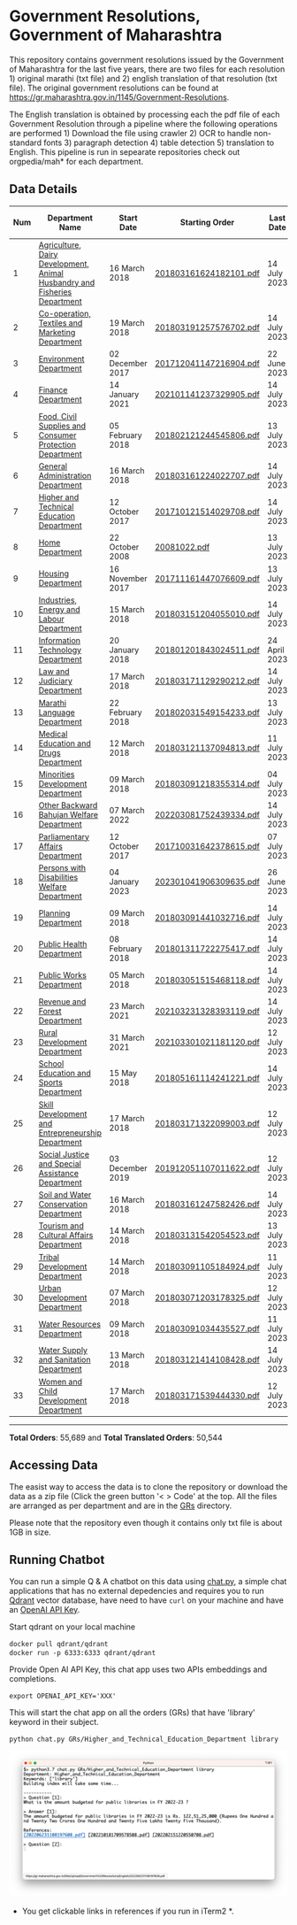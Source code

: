 # Government Resolutions, Government of Maharashtra

This repository contains government resolutions issued by the Government of Maharashtra for the last five years, there are two files for each resolution 1) original marathi (txt file) and 2) english translation of that resolution (txt file). The original government resolutions can be found at https://gr.maharashtra.gov.in/1145/Government-Resolutions.


The English translation is obtained by processing each the pdf file of each Government Resolution through a pipeline where the following operations are performed 1) Download the file using crawler 2) OCR to handle non-standard fonts 3) paragraph detection 4) table  detection 5) translation to English. This pipeline is run in sepearate repositories check out orgpedia/mah* for each department.


## Data Details

| Num | Department Name | Start Date | Starting Order | Last Date | Last Order | Last Crawl Date | # Marathi Orders | # Translated Orders |
| --- | --------------- | ---------- | -------------- | --------- | ---------- | --------------- | ---------------- | ------------------- |
| 1 | [Agriculture, Dairy Development, Animal Husbandry and Fisheries Department](GRs/Agriculture,_Dairy_Development,_Animal_Husbandry_and_Fisheries_Department) | 16 March 2018 | [201803161624182101.pdf](https://gr.maharashtra.gov.in/Site/Upload/Government%20Resolutions/English/201803161624182101.pdf) | 14 July 2023 | [202307142015064701.pdf](https://gr.maharashtra.gov.in/Site/Upload/Government%20Resolutions/English/202307142015064701.pdf) | 15-Jul-2023 | 3348 | 3289 |
| 2 | [Co-operation, Textiles and Marketing Department](GRs/Co-operation,_Textiles_and_Marketing_Department) | 19 March 2018 | [201803191257576702.pdf](https://gr.maharashtra.gov.in/Site/Upload/Government%20Resolutions/English/201803191257576702.pdf) | 14 July 2023 | [202307141505025502.pdf](https://gr.maharashtra.gov.in/Site/Upload/Government%20Resolutions/English/202307141505025502.pdf) | 15-Jul-2023 | 2115 | 2079 |
| 3 | [Environment Department](GRs/Environment_Department) | 02 December 2017 | [201712041147216904.pdf](https://gr.maharashtra.gov.in/Site/Upload/Government%20Resolutions/English/201712041147216904.pdf) | 22 June 2023 | [202306231312376804.pdf](https://gr.maharashtra.gov.in/Site/Upload/Government%20Resolutions/English/202306231312376804.pdf) | 24-Jun-2023 | 298 | 291 |
| 4 | [Finance Department](GRs/Finance_Department) | 14 January 2021 | [202101141237329905.pdf](https://gr.maharashtra.gov.in/Site/Upload/Government%20Resolutions/English/202101141237329905.pdf) | 14 July 2023 | [202307141555437905.pdf](https://gr.maharashtra.gov.in/Site/Upload/Government%20Resolutions/English/202307141555437905.pdf) | 15-Jul-2023 | 522 | 517 |
| 5 | [Food, Civil Supplies and Consumer Protection Department](GRs/Food,_Civil_Supplies_and_Consumer_Protection_Department) | 05 February 2018 | [201802121244545806.pdf](https://gr.maharashtra.gov.in/Site/Upload/Government%20Resolutions/English/201802121244545806.pdf) | 13 July 2023 | [202307131713028806.pdf](https://gr.maharashtra.gov.in/Site/Upload/Government%20Resolutions/English/202307131713028806.pdf) | 15-Jul-2023 | 856 | 848 |
| 6 | [General Administration Department](GRs/General_Administration_Department) | 16 March 2018 | [201803161224022707.pdf](https://gr.maharashtra.gov.in/Site/Upload/Government%20Resolutions/English/201803161224022707.pdf) | 14 July 2023 | [202307141921459407.pdf](https://gr.maharashtra.gov.in/Site/Upload/Government%20Resolutions/English/202307141921459407.pdf) | 15-Jul-2023 | 3705 | 3686 |
| 7 | [Higher and Technical Education Department](GRs/Higher_and_Technical_Education_Department) | 12 October 2017 | [201710121514029708.pdf](https://gr.maharashtra.gov.in/Site/Upload/Government%20Resolutions/English/201710121514029708.pdf) | 14 July 2023 | [202307141927556808.pdf](https://gr.maharashtra.gov.in/Site/Upload/Government%20Resolutions/English/202307141927556808.pdf) | 15-Jul-2023 | 2142 | 2137 |
| 8 | [Home Department](GRs/Home_Department) | 22 October 2008 | [20081022.pdf](https://gr.maharashtra.gov.in/Site/Upload/Government%20Resolutions/English/20081022.pdf) | 13 July 2023 | [202307131909414629.pdf](https://gr.maharashtra.gov.in/Site/Upload/Government%20Resolutions/English/202307131909414629.pdf) | 15-Jul-2023 | 7778 | 3234 |
| 9 | [Housing Department](GRs/Housing_Department) | 16 November 2017 | [201711161447076609.pdf](https://gr.maharashtra.gov.in/Site/Upload/Government%20Resolutions/English/201711161447076609.pdf) | 13 July 2023 | [202307141137205809.pdf](https://gr.maharashtra.gov.in/Site/Upload/Government%20Resolutions/English/202307141137205809.pdf) | 15-Jul-2023 | 302 | 298 |
| 10 | [Industries, Energy and Labour Department](GRs/Industries,_Energy_and_Labour_Department) | 15 March 2018 | [201803151204055010.pdf](https://gr.maharashtra.gov.in/Site/Upload/Government%20Resolutions/English/201803151204055010.pdf) | 14 July 2023 | [202307141608047710.pdf](https://gr.maharashtra.gov.in/Site/Upload/Government%20Resolutions/English/202307141608047710.pdf) | 15-Jul-2023 | 1590 | 1586 |
| 11 | [Information Technology Department](GRs/Information_Technology_Department) | 20 January 2018 | [201801201843024511.pdf](https://gr.maharashtra.gov.in/Site/Upload/Government%20Resolutions/English/201801201843024511.pdf) | 24 April 2023 | [202304241816282211.pdf](https://gr.maharashtra.gov.in/Site/Upload/Government%20Resolutions/English/202304241816282211.pdf) | 28-May-2023 | 107 | 107 |
| 12 | [Law and Judiciary Department](GRs/Law_and_Judiciary_Department) | 17 March 2018 | [201803171129290212.pdf](https://gr.maharashtra.gov.in/Site/Upload/Government%20Resolutions/English/201803171129290212.pdf) | 14 July 2023 | [202307141701468712.pdf](https://gr.maharashtra.gov.in/Site/Upload/Government%20Resolutions/English/202307141701468712.pdf) | 15-Jul-2023 | 1505 | 1490 |
| 13 | [Marathi Language Department](GRs/Marathi_Language_Department) | 22 February 2018 | [201802031549154233.pdf](https://gr.maharashtra.gov.in/Site/Upload/Government%20Resolutions/English/201802031549154233.pdf) | 13 July 2023 | [202307131254482233.pdf](https://gr.maharashtra.gov.in/Site/Upload/Government%20Resolutions/English/202307131254482233.pdf) | 15-Jul-2023 | 289 | 287 |
| 14 | [Medical Education and Drugs Department](GRs/Medical_Education_and_Drugs_Department) | 12 March 2018 | [201803121137094813.pdf](https://gr.maharashtra.gov.in/Site/Upload/Government%20Resolutions/English/201803121137094813.pdf) | 11 July 2023 | [202307141510454813.pdf](https://gr.maharashtra.gov.in/Site/Upload/Government%20Resolutions/English/202307141510454813.pdf) | 15-Jul-2023 | 865 | 821 |
| 15 | [Minorities Development Department](GRs/Minorities_Development_Department) | 09 March 2018 | [201803091218355314.pdf](https://gr.maharashtra.gov.in/Site/Upload/Government%20Resolutions/English/201803091218355314.pdf) | 04 July 2023 | [202307041543324914.pdf](https://gr.maharashtra.gov.in/Site/Upload/Government%20Resolutions/English/202307041543324914.pdf) | 09-Jul-2023 | 798 | 794 |
| 16 | [Other Backward Bahujan Welfare Department](GRs/Other_Backward_Bahujan_Welfare_Department) | 07 March 2022 | [202203081752439334.pdf](https://gr.maharashtra.gov.in/Site/Upload/Government%20Resolutions/English/202203081752439334.pdf) | 14 July 2023 | [202307142128075134.pdf](https://gr.maharashtra.gov.in/Site/Upload/Government%20Resolutions/English/202307142128075134.pdf) | 15-Jul-2023 | 251 | 250 |
| 17 | [Parliamentary Affairs Department](GRs/Parliamentary_Affairs_Department) | 12 October 2017 | [201710031642378615.pdf](https://gr.maharashtra.gov.in/Site/Upload/Government%20Resolutions/English/201710031642378615.pdf) | 07 July 2023 | [202307071223304115.pdf](https://gr.maharashtra.gov.in/Site/Upload/Government%20Resolutions/English/202307071223304115.pdf) | 09-Jul-2023 | 101 | 101 |
| 18 | [Persons with Disabilities Welfare Department](GRs/Persons_with_Disabilities_Welfare_Department) | 04 January 2023 | [202301041906309635.pdf](https://gr.maharashtra.gov.in/Site/Upload/Government%20Resolutions/English/202301041906309635.pdf) | 26 June 2023 | [202306261553520535.pdf](https://gr.maharashtra.gov.in/Site/Upload/Government%20Resolutions/English/202306261553520535.pdf) | 09-Jul-2023 | 17 | 17 |
| 19 | [Planning Department](GRs/Planning_Department) | 09 March 2018 | [201803091441032716.pdf](https://gr.maharashtra.gov.in/Site/Upload/Government%20Resolutions/English/201803091441032716.pdf) | 14 July 2023 | [202307141613290816.pdf](https://gr.maharashtra.gov.in/Site/Upload/Government%20Resolutions/English/202307141613290816.pdf) | 15-Jul-2023 | 1271 | 1252 |
| 20 | [Public Health Department](GRs/Public_Health_Department) | 08 February 2018 | [201801311722275417.pdf](https://gr.maharashtra.gov.in/Site/Upload/Government%20Resolutions/English/201801311722275417.pdf) | 14 July 2023 | [202307131820189517.pdf](https://gr.maharashtra.gov.in/Site/Upload/Government%20Resolutions/English/202307131820189517.pdf) | 15-Jul-2023 | 4785 | 4749 |
| 21 | [Public Works Department](GRs/Public_Works_Department) | 05 March 2018 | [201803051515468118.pdf](https://gr.maharashtra.gov.in/Site/Upload/Government%20Resolutions/English/201803051515468118.pdf) | 14 July 2023 | [202307141549312618.pdf](https://gr.maharashtra.gov.in/Site/Upload/Government%20Resolutions/English/202307141549312618.pdf) | 15-Jul-2023 | 2720 | 2711 |
| 22 | [Revenue and Forest Department](GRs/Revenue_and_Forest_Department) | 23 March 2021 | [202103231328393119.pdf](https://gr.maharashtra.gov.in/Site/Upload/Government%20Resolutions/English/202103231328393119.pdf) | 14 July 2023 | [202307141719499819.pdf](https://gr.maharashtra.gov.in/Site/Upload/Government%20Resolutions/English/202307141719499819.pdf) | 15-Jul-2023 | 2185 | 2162 |
| 23 | [Rural Development Department](GRs/Rural_Development_Department) | 31 March 2021 | [202103301021181120.pdf](https://gr.maharashtra.gov.in/Site/Upload/Government%20Resolutions/English/202103301021181120.pdf) | 12 July 2023 | [202307121906313020.pdf](https://gr.maharashtra.gov.in/Site/Upload/Government%20Resolutions/English/202307121906313020.pdf) | 15-Jul-2023 | 1083 | 967 |
| 24 | [School Education and Sports Department](GRs/School_Education_and_Sports_Department) | 15 May 2018 | [201805161114241221.pdf](https://gr.maharashtra.gov.in/Site/Upload/Government%20Resolutions/English/201805161114241221.pdf) | 14 July 2023 | [202307141936049821.pdf](https://gr.maharashtra.gov.in/Site/Upload/Government%20Resolutions/English/202307141936049821.pdf) | 15-Jul-2023 | 3009 | 2991 |
| 25 | [Skill Development and Entrepreneurship Department](GRs/Skill_Development_and_Entrepreneurship_Department) | 17 March 2018 | [201803171322099003.pdf](https://gr.maharashtra.gov.in/Site/Upload/Government%20Resolutions/English/201803171322099003.pdf) | 12 July 2023 | [202307121552145103.pdf](https://gr.maharashtra.gov.in/Site/Upload/Government%20Resolutions/English/202307121552145103.pdf) | 15-Jul-2023 | 791 | 789 |
| 26 | [Social Justice and Special Assistance Department](GRs/Social_Justice_and_Special_Assistance_Department) | 03 December 2019 | [201912051107011622.pdf](https://gr.maharashtra.gov.in/Site/Upload/Government%20Resolutions/English/201912051107011622.pdf) | 12 July 2023 | [202307121822131222.pdf](https://gr.maharashtra.gov.in/Site/Upload/Government%20Resolutions/English/202307121822131222.pdf) | 15-Jul-2023 | 1048 | 1045 |
| 27 | [Soil and Water Conservation Department](GRs/Soil_and_Water_Conservation_Department) | 16 March 2018 | [201803161247582426.pdf](https://gr.maharashtra.gov.in/Site/Upload/Government%20Resolutions/English/201803161247582426.pdf) | 14 July 2023 | [202307141235240726.pdf](https://gr.maharashtra.gov.in/Site/Upload/Government%20Resolutions/English/202307141235240726.pdf) | 15-Jul-2023 | 1658 | 1583 |
| 28 | [Tourism and Cultural Affairs Department](GRs/Tourism_and_Cultural_Affairs_Department) | 14 March 2018 | [201803131542054523.pdf](https://gr.maharashtra.gov.in/Site/Upload/Government%20Resolutions/English/201803131542054523.pdf) | 13 July 2023 | [202307131557234823.pdf](https://gr.maharashtra.gov.in/Site/Upload/Government%20Resolutions/English/202307131557234823.pdf) | 15-Jul-2023 | 689 | 682 |
| 29 | [Tribal Development Department](GRs/Tribal_Development_Department) | 14 March 2018 | [201803091105184924.pdf](https://gr.maharashtra.gov.in/Site/Upload/Government%20Resolutions/English/201803091105184924.pdf) | 11 July 2023 | [202307111856321724.pdf](https://gr.maharashtra.gov.in/Site/Upload/Government%20Resolutions/English/202307111856321724.pdf) | 15-Jul-2023 | 1589 | 1569 |
| 30 | [Urban Development Department](GRs/Urban_Development_Department) | 07 March 2018 | [201803071203178325.pdf](https://gr.maharashtra.gov.in/Site/Upload/Government%20Resolutions/English/201803071203178325.pdf) | 12 July 2023 | [202307121827418525.pdf](https://gr.maharashtra.gov.in/Site/Upload/Government%20Resolutions/English/202307121827418525.pdf) | 15-Jul-2023 | 1949 | 1945 |
| 31 | [Water Resources Department](GRs/Water_Resources_Department) | 09 March 2018 | [201803091034435527.pdf](https://gr.maharashtra.gov.in/Site/Upload/Government%20Resolutions/English/201803091034435527.pdf) | 11 July 2023 | [202307131213001027.pdf](https://gr.maharashtra.gov.in/Site/Upload/Government%20Resolutions/English/202307131213001027.pdf) | 15-Jul-2023 | 2195 | 2187 |
| 32 | [Water Supply and Sanitation Department](GRs/Water_Supply_and_Sanitation_Department) | 13 March 2018 | [201803121414108428.pdf](https://gr.maharashtra.gov.in/Site/Upload/Government%20Resolutions/English/201803121414108428.pdf) | 14 July 2023 | [202307141308588128.pdf](https://gr.maharashtra.gov.in/Site/Upload/Government%20Resolutions/English/202307141308588128.pdf) | 15-Jul-2023 | 3060 | 3031 |
| 33 | [Women and Child Development Department](GRs/Women_and_Child_Development_Department) | 17 March 2018 | [201803171539444330.pdf](https://gr.maharashtra.gov.in/Site/Upload/Government%20Resolutions/English/201803171539444330.pdf) | 12 July 2023 | [202307121157289930.pdf](https://gr.maharashtra.gov.in/Site/Upload/Government%20Resolutions/English/202307121157289930.pdf) | 15-Jul-2023 | 1068 | 1049 |
----------------------------------------------------------------------------------------------------

**Total Orders**: 55,689 and **Total Translated Orders**: 50,544
## Accessing Data

The easist way to access the data is to clone the repository or download the data as a zip file (Click the green button '< > Code' at the top. All the files are arranged as per department and are in the [GRs](GRs) directory.

Please note that the repository even though it contains only txt file is about 1GB in size.

## Running Chatbot

You can run a simple Q & A chatbot on this data using [chat.py](chat.py), a simple chat applications that has no external depedencies and requires you to run [Qdrant](https://qdrant.tech/) vector database, have need to have `curl` on your machine and have an [OpenAI API Key](https://help.openai.com/en/articles/4936850-where-do-i-find-my-secret-api-key).

Start qdrant on your local machine
```shell
docker pull qdrant/qdrant
docker run -p 6333:6333 qdrant/qdrant
```

Provide Open AI API Key, this chat app uses two APIs embeddings and completions.
```shell
export OPENAI_API_KEY='XXX'
```

This will start the chat app on all the orders (GRs) that have 'library' keyword in their subject.

```shell
python chat.py GRs/Higher_and_Technical_Education_Department library
```

![screenshot of running chat.py](screenshot.png)

* You get clickable links in references if you run in iTerm2 *.









